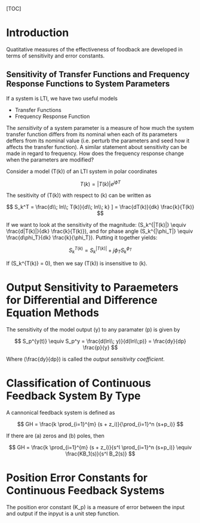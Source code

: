 [TOC]

# Introduction
Quatitative measures of the effectiveness of foodback are developed in terms of sensitivity and error constants.

## Sensitivity of Transfer Functions and Frequency Response Functions to System Parameters
If a system is LTI, we have two useful models

- Transfer Functions
- Frequency Response Function

The *sensitivity* of a system parameter is a measure of how much the system transfer function differs from its nominal when each of its parameters deffers from its nominal value (i.e. perturb the parameters and seed how it affects the transfer function). A similar statement about sensitivity can be made in regard to frequency. How does the frequency response change when the parameters are modified?

Consider a model \(T(k)\) of an LTI system in polar coordinates

$$
T(k) = |T(k)|e^{j\phi T}
$$

The sesitivity of \(T(k)\) with respect to \(k\) can be written as

$$
S_k^T = \frac{d\\; ln\\; T(k)}{d\\; ln\\; k} ] = \frac{dT(k)}{dk} \frac{k}{T(k)}
$$

If we want to look at the sensitivity of the magnitude: \(S_k^{|T(k)|} \equiv \frac{d|T(k)|}{dk} \frac{k}{T(k)}\), and for phase angle \(S_k^{|\phi_T|} \equiv \frac{d\phi_T}{dk} \frac{k}{\phi_T}\). Putting it together yields:

$$
S_k^{T(k)} = S_k^{|T(k)|} + j\phi_T S_k^{\phi_T}
$$

If \(S_k^{T(k)} = 0\), then we say \(T(k)\) is insensitive to \(k\).

# Output Sensitivity to Paraemeters for Differential and Difference Equation Methods
The sensitivity of the model output \(y\) to any paramater \(p\) is given by

$$
S_p^{y(t)} \equiv S_p^y = \frac{d(ln\\; y)}{d(ln\\;p)} = \frac{dy}{dp} \frac{p}{y}
$$

Where \(\frac{dy}{dp}\) is called the _output sensitivity coefficient_.

# Classification of Continuous Feedback System By Type
A cannonical feedback system is defined as

$$
GH = \frac{k \prod_{i=1}^{m} (s + z_i)}{\prod_{i=1}^n (s+p_i)}
$$

If there are \(a\) zeros and \(b\) poles, then

$$
GH = \frac{k \prod_{i=1}^{m} (s + z_i)}{s^l \prod_{i=1}^n (s+p_i)} \equiv \frac{KB_1(s)}{s^l B_2(s)}
$$

# Position Error Constants for Continuous Feedback Systems
The position eror constant \(K_p\) is a measure of error between the input and output if the inpyut is a unit step function. 
